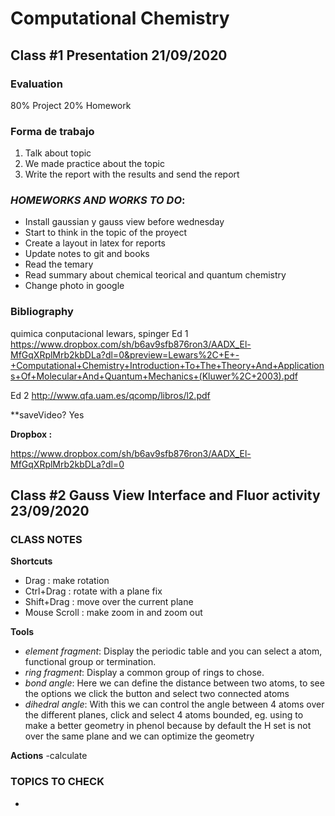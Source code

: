 # Computational Chemistry 

##  Class #1 Presentation 21/09/2020

### Evaluation

80% Project
20% Homework

### Forma de trabajo

1) Talk about topic
2) We made practice about the topic 
3) Write the report with the results and send the report

### *HOMEWORKS AND WORKS TO DO*:
- Install gaussian y gauss view before wednesday
- Start to think in the topic of the proyect
- Create a layout in latex for reports 
- Update notes to git and books
- Read the temary 
- Read summary about chemical teorical and quantum chemistry
- Change photo in google 

### Bibliography

quimica conputacional lewars, spinger
Ed 1 https://www.dropbox.com/sh/b6av9sfb876ron3/AADX_El-MfGqXRplMrb2kbDLa?dl=0&preview=Lewars%2C+E+-+Computational+Chemistry+Introduction+To+The+Theory+And+Applications+Of+Molecular+And+Quantum+Mechanics+(Kluwer%2C+2003).pdf

Ed 2 http://www.qfa.uam.es/qcomp/libros/l2.pdf

**saveVideo? Yes

**Dropbox :**

https://www.dropbox.com/sh/b6av9sfb876ron3/AADX_El-MfGqXRplMrb2kbDLa?dl=0

##  Class #2 Gauss View Interface and Fluor activity  23/09/2020

### CLASS NOTES 

**Shortcuts**
- Drag : make rotation
- Ctrl+Drag : rotate with a plane fix 
- Shift+Drag : move over the current plane 
- Mouse Scroll : make zoom in and zoom out 

**Tools**
- _element fragment_: Display the periodic table and you can select a atom, functional group or termination. 
- _ring fragment_: Display a common group of rings to chose.
- _bond angle_: Here we can define the distance between two atoms, to see the options we click the button and select two connected atoms 
- _dihedral angle_: With this we can control the angle between 4 atoms over the different planes, click and select 4 atoms bounded, eg. using to make a better geometry in phenol because by default the H set is not over the same plane and we can optimize the geometry

**Actions**
-calculate

### TOPICS TO CHECK
- 